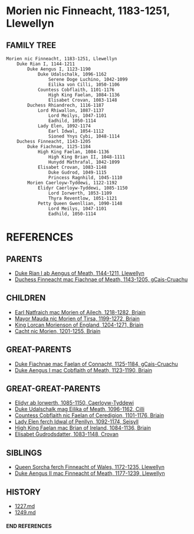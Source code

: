 # Morien nic Finneacht, 1183-1251, Llewellyn

## FAMILY TREE 
```
Morien nic Finneacht, 1183-1251, Llewellyn
    Duke Rian I, 1144-1211
        Duke Aengus I, 1123-1190
            Duke Udalschalk, 1096-1162
                Serene Doge Luchino, 1042-1099
                Eilika von Cilli, 1050-1106
            Countess Cobflaith, 1101-1176
                High King Faelan, 1084-1136
                Elisabet Crovan, 1083-1148
        Duchess Rhiandrech, 1116-1187
            Lord Rhiwallon, 1087-1137
                Lord Meilys, 1047-1101
                Eadhild, 1050-1114
            Lady Elen, 1092-1174
                Earl Idwal, 1054-1112
                Sioned Ynys Cybi, 1048-1114
    Duchess Finneacht, 1143-1205
        Duke Fiachnae, 1125-1184
            High King Faelan, 1084-1136
                High King Brian II, 1048-1111
                Hunydd Mathrafal, 1042-1099
            Elisabet Crovan, 1083-1148
                Duke Gudrod, 1049-1115
                Princess Ragnhild, 1045-1110
        Morien Caerloyw-Tyddewi, 1122-1192
            Elidyr Caerloyw-Tyddewi, 1085-1150
                Lord Iorwerth, 1053-1109
                Thyra Reventlow, 1051-1121
            Petty Queen Gwenllian, 1090-1148
                Lord Meilys, 1047-1101
                Eadhild, 1050-1114
```


# REFERENCES

## PARENTS 
* [Duke Rian I ab Aengus of Meath, 1144-1211, Llewellyn](rian_i_ab_aengus_1144.md)
* [Duchess Finneacht mac Fiachnae of Meath, 1143-1205, gCais-Cruachu](finneacht_mac_fiachnae_1143.md)

## CHILDREN 
* [Earl Natfraich mac Morien of Ailech, 1218-1282, Briain](natfraich_mac_morien_1218.md)
* [Mayor Mauda nic Morien of Tirsa, 1199-1272, Briain](mauda_nic_morien_1199.md)
* [King Lorcan Morienson of England, 1204-1271, Briain](lorcan_morienson_1204.md)
* [Cacht nic Morien, 1201-1255, Briain](cacht_nic_morien_1201.md)

## GREAT-PARENTS 
* [Duke Fiachnae mac Faelan of Connacht, 1125-1184, gCais-Cruachu](fiachnae_mac_faelan_1125.md)
* [Duke Aengus I mac Cobflaith of Meath, 1123-1190, Briain](aengus_i_mac_cobflaith_1123.md)

## GREAT-GREAT-PARENTS 
* [Elidyr ab Iorwerth, 1085-1150, Caerloyw-Tyddewi](elidyr_ab_iorwerth_1085.md)
* [Duke Udalschalk mag Eilika of Meath, 1096-1162, Cilli](udalschalk_mag_eilika_1096.md)
* [Countess Cobflaith nic Faelan of Ceredigion, 1101-1176, Briain](cobflaith_nic_faelan_1101.md)
* [Lady Elen ferch Idwal of Penllyn, 1092-1174, Seisyll](elen_ferch_idwal_1092.md)
* [High King Faelan mac Brian of Ireland, 1084-1136, Briain](faelan_mac_brian_1084.md)
* [Elisabet Gudrodsdatter, 1083-1148, Crovan](elisabet_gudrodsdatter_1083.md)
## SIBLINGS

* [Queen Sorcha ferch Finneacht of Wales, 1172-1235, Llewellyn](sorcha_ferch_finneacht_1172.md)
* [Duke Aengus II mac Finneacht of Meath, 1177-1239, Llewellyn](aengus_ii_mac_finneacht_1177.md)
 
## HISTORY
* [1227.md](../h/1227.md)
* [1249.md](../h/1249.md)

#### END REFERENCES
